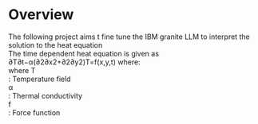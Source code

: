 # Overview

The following project aims t fine tune the IBM granite LLM to interpret the solution to the heat equation </br>
The time dependent heat equation is given as</br>
    ∂T∂t−α(∂2∂x2+∂2∂y2)T=f(x,y,t)
where: </br>
where
T </br>
 : Temperature field </br>
α </br>
 : Thermal conductivity </br>
f </br>
 : Force function </br>
